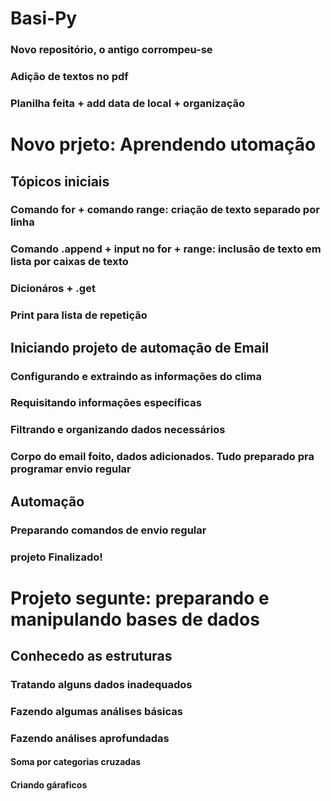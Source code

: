 # Basi-Py
### Novo repositório, o antigo corrompeu-se
### Adição de textos no pdf
### Planilha feita + add data de local + organização

# Novo prjeto: Aprendendo utomação
## Tópicos iniciais
### Comando for + comando range: criação de texto separado por linha
### Comando .append + input no for + range: inclusão de texto em lista por caixas de texto
### Dicionáros + .get
### Print para lista de repetição
## Iniciando projeto de automação de Email
### Configurando e extraindo as informações do clima
### Requisitando informações específicas
### Filtrando e organizando dados necessários
### Corpo do email foito, dados adicionados. Tudo preparado pra programar envio regular
## Automação
### Preparando comandos de envio regular
### projeto Finalizado!

# Projeto segunte: preparando e manipulando bases de dados
## Conhecedo as estruturas
### Tratando alguns dados inadequados
### Fazendo algumas análises básicas
### Fazendo análises aprofundadas
#### Soma por categorias cruzadas
#### Criando gáraficos